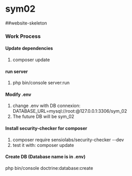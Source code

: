 # sym02
##website-skeleton

### Work Process

#### Update dependencies
1) composer update

#### run server
1) php bin/console server:run

#### Modify .env
1) change .env with DB connexion: 
DATABASE_URL=mysql://root:@127.0.0.1:3306/sym_02
2) The future DB will be sym_02

#### Install security-checker for composer
1) composer require sensiolabs/security-checker --dev
2) test it with: composer update

#### Create DB (Database name is in .env)
php bin/console doctrine:database:create


